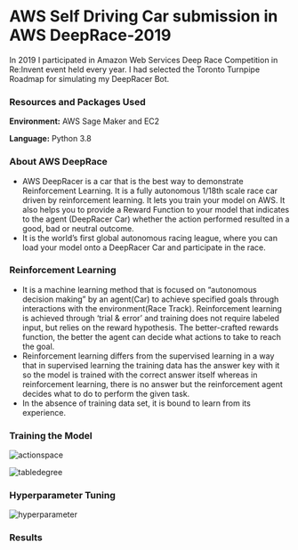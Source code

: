 # AWS Self Driving Car submission in AWS DeepRace-2019

In 2019 I participated in Amazon Web Services Deep Race Competition in Re:Invent event held every year. I had selected the Toronto Turnpipe Roadmap for simulating my DeepRacer Bot. 

### Resources and Packages Used

**Environment:** AWS Sage Maker and EC2

**Language:** Python 3.8

### About AWS DeepRace
- AWS DeepRacer is a car that is the best way to demonstrate Reinforcement Learning. It is a fully autonomous 1/18th scale race car driven by reinforcement learning. It lets you train your model on AWS. It also helps you to provide a Reward Function to your model that indicates to the agent (DeepRacer Car) whether the action performed resulted in a good, bad or neutral outcome.
- It is the world’s first global autonomous racing league, where you can load your model onto a DeepRacer Car and participate in the race.

### Reinforcement Learning
- It is a machine learning method that is focused on “autonomous decision making” by an agent(Car) to achieve specified goals through interactions with the environment(Race Track). Reinforcement learning is achieved through ‘trial & error’ and training does not require labeled input, but relies on the reward hypothesis. The better-crafted rewards function, the better the agent can decide what actions to take to reach the goal.
- Reinforcement learning differs from the supervised learning in a way that in supervised learning the training data has the answer key with it so the model is trained with the correct answer itself whereas in reinforcement learning, there is no answer but the reinforcement agent decides what to do to perform the given task.
- In the absence of training data set, it is bound to learn from its experience.

### Training the Model

![actionspace](https://github.com/ShrishtiHore/AWS_Self_Driving-Car-AWS_DeepRace_2019/blob/master/actionspace.png)

![tabledegree](https://github.com/ShrishtiHore/AWS_Self_Driving-Car-AWS_DeepRace_2019/blob/master/table.png)

### Hyperparameter Tuning

![hyperparameter](https://github.com/ShrishtiHore/AWS_Self_Driving-Car-AWS_DeepRace_2019/blob/master/hyper.jpeg)

### Results
